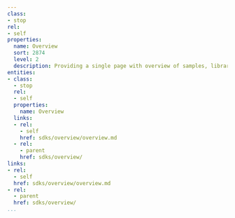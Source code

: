 ```yaml
---
class:
- stop
rel:
- self
properties:
  name: Overview
  sort: 2874
  level: 2
  description: Providing a single page with overview of samples, libraries, or SDKs.
entities:
- class:
  - stop
  rel:
  - self
  properties:
    name: Overview
  links:
  - rel:
    - self
    href: sdks/overview/overview.md
  - rel:
    - parent
    href: sdks/overview/
links:
- rel:
  - self
  href: sdks/overview/overview.md
- rel:
  - parent
  href: sdks/overview/
...
```

